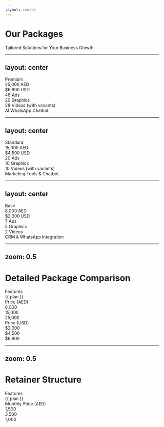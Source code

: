 ```yaml
---
layout: center
---
```


# Our Packages

<div 
  v-motion
  :initial="{ opacity: 0, y: 100 }"
  :enter="{ opacity: 1, y: 0 }"
  class="text-2xl text-zinc-400 mt-4"
>
  Tailored Solutions for Your Business Growth
</div>

---
layout: center
---

<div 
  v-motion
  :initial="{ filter: 'blur(12px)', opacity: 0, scale: 0.8 }"
  :enter="{ filter: 'blur(0px)', opacity: 1, scale: 1 }"
  class="flex flex-col items-center"
>
  <div class="text-red-600 text-6xl font-bold mb-4">Premium</div>
  <div class="text-4xl font-semibold mb-2">25,000 AED</div>
  <div class="text-2xl font-medium text-zinc-400 mb-8">$6,800 USD</div>
  <div class="space-y-4 text-xl">
    <div class="flex items-center gap-2">
      <lucide-check class="text-red-500" /> 48 Ads
    </div>
    <div class="flex items-center gap-2">
      <lucide-check class="text-red-500" /> 20 Graphics
    </div>
    <div class="flex items-center gap-2">
      <lucide-check class="text-red-500" /> 28 Videos (with variants)
    </div>
    <div class="flex items-center gap-2">
      <lucide-check class="text-red-500" /> AI WhatsApp Chatbot
    </div>
  </div>
</div>

---
layout: center
---

<div 
  v-motion
  :initial="{ filter: 'blur(12px)', opacity: 0, scale: 0.8 }"
  :enter="{ filter: 'blur(0px)', opacity: 1, scale: 1 }"
  class="flex flex-col items-center"
>
  <div class="text-red-600 text-6xl font-bold mb-4">Standard</div>
  <div class="text-4xl font-semibold mb-2">15,000 AED</div>
  <div class="text-2xl font-medium text-zinc-400 mb-8">$4,500 USD</div>
  <div class="space-y-4 text-xl">
    <div class="flex items-center gap-2">
      <lucide-check class="text-red-500" /> 20 Ads
    </div>
    <div class="flex items-center gap-2">
      <lucide-check class="text-red-500" /> 10 Graphics
    </div>
    <div class="flex items-center gap-2">
      <lucide-check class="text-red-500" /> 10 Videos (with variants)
    </div>
    <div class="flex items-center gap-2">
      <lucide-check class="text-red-500" /> Marketing Tools & Chatbot
    </div>
  </div>
</div>

---
layout: center
---

<div 
  v-motion
  :initial="{ filter: 'blur(12px)', opacity: 0, scale: 0.8 }"
  :enter="{ filter: 'blur(0px)', opacity: 1, scale: 1 }"
  class="flex flex-col items-center"
>
  <div class="text-red-600 text-6xl font-bold mb-4">Base</div>
  <div class="text-4xl font-semibold mb-2">8,000 AED</div>
  <div class="text-2xl font-medium text-zinc-400 mb-8">$2,300 USD</div>
  <div class="space-y-4 text-xl">
    <div class="flex items-center gap-2">
      <lucide-check class="text-red-500" /> 7 Ads
    </div>
    <div class="flex items-center gap-2">
      <lucide-check class="text-red-500" /> 5 Graphics
    </div>
    <div class="flex items-center gap-2">
      <lucide-check class="text-red-500" /> 2 Videos
    </div>
    <div class="flex items-center gap-2">
      <lucide-check class="text-red-500" /> CRM & WhatsApp Integration
    </div>
  </div>
</div>

---
zoom: 0.5
---

# Detailed Package Comparison

<div class="overflow-x-auto py-8">
  <div class="inline-block min-w-full bg-zinc-900/50 rounded-xl border border-zinc-800 backdrop-blur-sm">
    <div class="grid grid-cols-4">
      <!-- Headers -->
      <div class="p-4 font-semibold text-zinc-400">Features</div>
      <div v-for="plan in ['Base', 'Standard', 'Premium']" 
           class="p-4 font-bold text-xl text-red-600">
        {{ plan }}
      </div>
      <!-- Features -->
      <template v-for="feature in [
        { name: 'ADs', base: '7', standard: '20', premium: '48' },
        { name: 'Ad Campaign(s) Set-up', base: '✅', standard: '✅', premium: '✅' },
        { name: 'Graphics', base: '5', standard: '10', premium: '20' },
        { name: 'Videos', base: '2', standard: '5', premium: '7' },
        { name: 'Variants', base: '1', standard: '2', premium: '4' },
        { name: 'Total Videos (with Variants)', base: '2', standard: '10', premium: '28' },
        { name: 'CRM', base: '✅', standard: '✅', premium: '✅' },
        { name: 'WhatsApp Integration', base: '✅', standard: '✅', premium: '✅' },
        { name: 'Chatbot', base: '❌', standard: '✅', premium: '✅' },
        { name: 'Marketing Tools', base: '❌', standard: '✅', premium: '✅' },
        { name: 'AI WhatsApp Chatbot', base: '❌', standard: '❌', premium: '✅' }
      ]">
        <div class="p-4 border-t border-zinc-800 text-zinc-400">{{ feature.name }}</div>
        <div v-for="value in [feature.base, feature.standard, feature.premium]"
             class="p-4 border-t border-zinc-800 font-medium"
             :class="{'text-red-500': value === '✅', 'text-zinc-600': value === '❌'}">
          {{ value }}
        </div>
      </template>
      <!-- Pricing AED -->
      <div class="p-4 border-t border-zinc-800 font-semibold text-zinc-400">Price (AED)</div>
      <div class="p-4 border-t border-zinc-800 font-bold">8,000</div>
      <div class="p-4 border-t border-zinc-800 font-bold">15,000</div>
      <div class="p-4 border-t border-zinc-800 font-bold">25,000</div>
      <!-- Pricing USD -->
      <div class="p-4 border-t border-zinc-800 font-semibold text-zinc-400">Price (USD)</div>
      <div class="p-4 border-t border-zinc-800 font-bold">$2,300</div>
      <div class="p-4 border-t border-zinc-800 font-bold">$4,500</div>
      <div class="p-4 border-t border-zinc-800 font-bold">$6,800</div>
    </div>
  </div>
</div>

---
zoom: 0.5
---

# Retainer Structure

<div class="overflow-x-auto py-8">
  <div class="inline-block min-w-full bg-zinc-900/50 rounded-xl border border-zinc-800 backdrop-blur-sm">
    <div class="grid grid-cols-4 ">
      <!-- Headers -->
      <div class="p-4 font-semibold text-zinc-400">Features</div>
      <div v-for="plan in ['Base', 'Standard', 'Premium']" 
           class="p-4 font-bold text-xl text-red-600">
        {{ plan }}
      </div>
      <!-- Features -->
      <template v-for="feature in [
        { name: 'CRM Subscription', base: '✅', standard: '✅', premium: '✅' },
        { name: 'Single Platform Ad Management', base: '✅', standard: '✅', premium: '✅' },
        { name: 'Multi Platform Ad Management', base: '❌', standard: '✅', premium: '✅' },
        { name: 'WhatsApp Marketing Management', base: '❌', standard: '✅', premium: '✅' },
        { name: 'Monthly Graphics', base: '1', standard: '4', premium: '8' },
        { name: 'Monthly Videos (Types)', base: '0', standard: '0', premium: '4 in 1 Shoots' },
        { name: 'Ad Management Budget', base: '0 - 5,000', standard: '5,000 - 15,000', premium: '15,000+' }
      ]">
        <div class="p-4 border-t border-zinc-800 text-zinc-400">{{ feature.name }}</div>
        <div v-for="value in [feature.base, feature.standard, feature.premium]"
             class="p-4 border-t border-zinc-800 font-medium"
             :class="{'text-red-500': value === '✅', 'text-zinc-600': value === '❌'}">
          {{ value }}
        </div>
      </template>
      <!-- Monthly Price -->
      <div class="p-4 border-t border-zinc-800 font-semibold text-zinc-400">Monthly Price (AED)</div>
      <div class="p-4 border-t border-zinc-800 font-bold">1,500</div>
      <div class="p-4 border-t border-zinc-800 font-bold">3,500</div>
      <div class="p-4 border-t border-zinc-800 font-bold">7,000</div>
    </div>
  </div>
</div>
